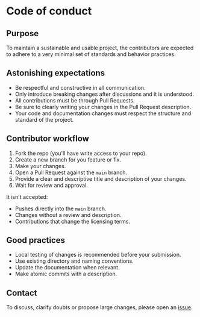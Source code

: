 # Code of conduct

## Purpose

To maintain a sustainable and usable project, the contributors are expected to adhere to a very minimal set of standards and behavior practices. 

## Astonishing expectations

- Be respectful and constructive in all communication.
- Only introduce breaking changes after discussions and it is understood.
- All contributions must be through Pull Requests.
- Be sure to clearly writing your changes in the Pull Request description.
- Your code and documentation changes must respect the structure and standard of the project.

## Contributor workflow

1. Fork the repo (you'll have write access to your repo).
2. Create a new branch for you feature or fix.
3. Make your changes.
4. Open a Pull Request against the `main` branch.
5. Provide a clear and descriptive title and description of your changes.
6. Wait for review and approval.

It isn't accepted:
- Pushes directly into the `main` branch.
- Changes without a review and description.
- Contributions that change the licensing terms.

## Good practices

- Local testing of changes is recommended before your submission.
- Use existing directory and naming conventions.
- Update the documentation when relevant.
- Make atomic commits with a description.

## Contact

To discuss, clarify doubts or propose large changes, please open an [issue](https://github.com/jmeiracorbal/lxde-novnc/issues).